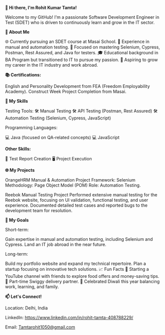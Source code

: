 **👋 Hi there, I'm Rohit Kumar Tamta!**

Welcome to my GitHub! I'm a passionate Software Development Engineer in Test (SDET) who is driven to continuously learn and grow in the IT sector.

**🌟 About Me**

🌐 Currently pursuing an SDET course at Masai School.
💼 Experience in manual and automation testing.
🌱 Focused on mastering Selenium, Cypress, Postman, Rest Assured, and Java for testers.
🎓 Educational background in BA Program but transitioned to IT to pursue my passion.
🎯 Aspiring to grow my career in the IT industry and work abroad.

**📚 Certifications:**

English and Personality Development from FEA (Freedom Employability Academy).
Construct Week Project Completion from Masai.

**🚀 My Skills**

Testing Tools:
🛠 Manual Testing
🛠 API Testing (Postman, Rest Assured)
🛠 Automation Testing (Selenium, Cypress, JavaScript)

Programming Languages:

💻 Java (focused on QA-related concepts)
💻 JavaScript

**Other Skills:**

🔎 Test Report Creation
🖥 Project Execution

**🌐 My Projects**

OrangeHRM Manual & Automation Project
Framework: Selenium
Methodology: Page Object Model (POM)
Role: Automation Testing.

Reebok Manual Testing Project
Performed extensive manual testing for the Reebok website, focusing on UI validation, functional testing, and user experience.
Documented detailed test cases and reported bugs to the development team for resolution.

**🎯 My Goals**

Short-term:

Gain expertise in manual and automation testing, including Selenium and Cypress.
Land an IT job abroad in the near future.

Long-term:

Build my portfolio website and expand my technical repertoire.
Plan a startup focusing on innovative tech solutions.
📈 Fun Facts
🎥 Starting a YouTube channel with friends to explore food offers and money-saving tips.
🛵 Part-time Swiggy delivery partner.
🎉 Celebrated Diwali this year balancing work, learning, and family.

**📫 Let's Connect!**

Location: Delhi, India

LinkedIn: https://www.linkedin.com/in/rohit-tamta-408788229/

Email: Tamtarohit1050@gmail.com
